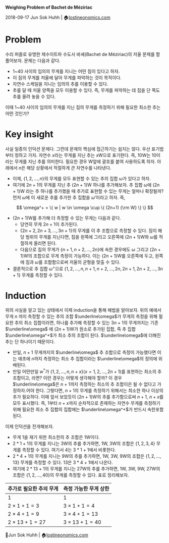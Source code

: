 **Weighing Problem of Bachet de Méziriac**

2018-09-17
Jun Sok Huhh | :house:[lostineonomics.com](http://lostineconomics.com)


# Problem 

수리 퍼즐로 유명한 제수이트파 수도사 바셰(Bachet de Méziriac)의 저울 문제를 함 풀어보자. 문제는 다음과 같다. 
* 1~40 사이의 임의의 무게를 지니는 어떤 짐이 있다고 하자. 
* 이 짐의 무게를 저울에 달아 무게를 파악하는 것이 목적이다. 
* 자연수 스케일을 지니는 임의의 추를 이용할 수 있다. 
* 추를 달 때 저울 양쪽을 모두 이용할 수 있다. 즉, 무게를 파악하는 데 짐을 단 쪽도 추를 올려 놓을 수 있다. 

이때 1~40 사이의 임의의 무게를 지닌 짐의 무게를 측정하기 위해 필요한 최소한 추는 어떤 것인가? 

# Key insight 

사실 일종의 인덕션 문제다. 그런데 문제의 핵심에 접근하기는 쉽지는 않다. 우선 표기법부터 정하고 가자. 자연수 $x$라는 무게를 지닌 추는 $x$W으로 표기한다. 즉, $10$W는 10이라는 무게를 지닌 추를 의미한다. 필요한 경우 W앞에 괄호를 붙여 사용하도록 하자. 아래에서 $n$은 해당 상황에서 적절하게 큰 자연수를 나타낸다. 

* 이제, $\{ 1, 2, \dotsc, n \}$의 무게를 모두 표현할 수 있는 추의 집합 $\omega$가 있다고 하자. 
* 여기에 $2n+1$의 무게를 지닌 추 $(2n+1)$W 하나를 추가해보자. 추 집합 $\omega$에 $(2n+1)$W 라는 추 하나를 추가했을 때 추가로 표현할 수 있는 무게는 얼마나 확장될까? 먼저 $\omega$에 이 새로운 추를 추가한 추 집합을 $\omega'$이라고 하자. 즉, 

$$
\omega^+ = \{ w | w \in \omega \cup \{ (2n+1) {\rm W} \} \}
$$

* $(2n+1)$W를 추가해 더 측정할 수 있는 무게는 다음과 같다. 
	 * 당연히 무게 $2n+1$이 추가된다. 
	 * $\{ 2n+2, 2n+3, \dotsc, 3n+1 \}$의 무게를 이 추 조합으로 측정할 수 있다. 짐이 해당 범위의 무게를 지닌다면, 짐을 왼쪽에 그리고 오른쪽에 $(2n+1)$W와 $\omega$를 적절하게 올리면 된다. 
	* 다음으로 짐의 무게가 $\{ n+1, n+2, \dotsc, 2n\}$에 속한 경우에도 $\omega$ 그리고 $(2n+1)$W의 조합으로 무게 측정이 가능하다. 이는 $(2n+1)$W를 오른쪽에 두고, 왼쪽에 짐과 $\omega$를 조합함으로써 저울의 균형을 맞출 수 있다.  
* 결론적으로 추 집합 $\omega^+$으로 $\{ 1,2, \dotsc, n, n+1, n+2, \dotsc, 2n, 2n+1, 2n+2, \dotsc, 3n+1\}$ 무게를 측정할 수 있다.  

# Induction 

위의 사실을 알고 있는 상태에서 이제 induction을 통해 해법을 알아보자. 위의 예에서 무게 $n$ 까지 측정할 수 있는 추의 조합 $\underline\omega$가 무게의 측정을 위해 필요한 추의 최소 집합이라면, 하나를 추가해 측정할 수 있는 $3n+1$의 무게까지는 기존 $\underline\omega$ 에 $(2n+1)$W가 원소로 추가된 집합, 즉 추 집합 $\underline\omega^+$가 최소 추의 조합이 된다. $\underline\omega$에  더해진 추는 단 하나이기 때문이다. 

- 만일, $n+1$ 무게까지의 $\underline\omega$ 추 조합으로 측정이 가능했다면 이는 애초에 $n$까지 측정하는 최소 추 집합이라는  $\underline\omega$의 정의에 위배된다. 
- 만일 어떤만일 $w^*$가 $\{ 1, 2, \dotsc, n, n+x\} (x = 1, 2, ..., 2n+1)$를 표현하는 최소의 추 조합이고, 라면? 이런 경우는 어떻게 생각해야 할까? 이 경우 $\underline\omega$은 $n+1$까지 측정하는 최소의 추 조합이은 될 수 없다고 가정하자.어야 한다. 그렇다면, $n+1$의 무게를 측정하기 위해서는 최소한 하나 이상의 추가 필요하다. 이때 앞서 보았듯이 $(2n+1)$W의 추를 추가함으로써 $n+1$, $n+x$를 모두 표시했다. 즉, 1부터 $n+x$까지 순차적으로 존재하는 자연수 무게를 측정하기 위해 필요한 최소 추 집합의 집합에는 $\underline\omega^+$가 반드시 속한포함된다. 

이제 인덕션을 전개해보자. 
* 무게 $1$을 재기 위한 최소한의 추 조합은 $1$W이다. 
* $2*1+1$의 무게를 지니는 $3$W의 추를 추가하면, $1$W, $3$W의 조합은 $\{1,2,3,4\}$ 무게를 측정할 수 있다. 여기서 $4$는 $3*1+1$에서 비롯한다. 
* $2*4+1$의 무게를 지니는 $9$W의 추를 추가하면, $1$W, $3$W, $9$W의 조합은 $\{1,2,\dotsc, 13\}$ 무게를 측정할 수 있다. $13$은 $3*4+1$에서 나온다. 
* 여기에 $2*13+1$의 무게를 지니는 $27$W의 추를 추가하면, $1$W, $3$W, $9$W, $27$W의 조합은  $\{1,2,\dotsc, 40\}$의 무게를 측정할 수 있다. 표로 정리해보자. 

|추가로 필요한 추의 무게| 측정 가능한 무게 상한  |
|--|--|
| $1$ | $1$ |
| $2\times 1 + 1 = 3$ | $3 \times 1 + 1 = 4$  |
| $2\times 4 + 1 = 9$ | $3 \times 4 + 1 = 13$  |
| $2\times 13 + 1 = 27$ | $3 \times 13 + 1 = 40$  |


:feet:Jun Sok Huhh | :house:[lostineonomics.com](http://lostineconomics.com)
<!--stackedit_data:
eyJoaXN0b3J5IjpbMTc4ODQxMzAxMyw0MjMyOTIyMzcsLTEwOT
U2MTMwOCwxMzA2ODI4NDg5XX0=
-->